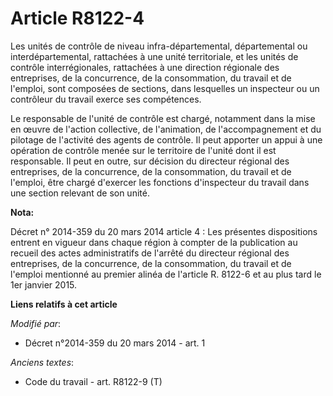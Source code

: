 # Article R8122-4

Les unités de contrôle de niveau infra-départemental, départemental ou interdépartemental, rattachées à une unité
territoriale, et les unités de contrôle interrégionales, rattachées à une direction régionale des entreprises, de la
concurrence, de la consommation, du travail et de l'emploi, sont composées de sections, dans lesquelles un inspecteur ou un
contrôleur du travail exerce ses compétences.

Le responsable de l'unité de contrôle est chargé, notamment dans la mise en œuvre de l'action collective, de l'animation, de
l'accompagnement et du pilotage de l'activité des agents de contrôle. Il peut apporter un appui à une opération de contrôle
menée sur le territoire de l'unité dont il est responsable. Il peut en outre, sur décision du directeur régional des
entreprises, de la concurrence, de la consommation, du travail et de l'emploi, être chargé d'exercer les fonctions
d'inspecteur du travail dans une section relevant de son unité.

**Nota:**

Décret n° 2014-359 du 20 mars 2014 article 4 : Les présentes dispositions entrent en vigueur dans chaque région à compter de
la publication au recueil des actes administratifs de l'arrêté du directeur régional des entreprises, de la concurrence, de
la consommation, du travail et de l'emploi mentionné au premier alinéa de l'article R. 8122-6 et au plus tard le 1er janvier
2015.

**Liens relatifs à cet article**

_Modifié par_:

  - Décret n°2014-359 du 20 mars 2014 - art. 1

_Anciens textes_:

  - Code du travail - art. R8122-9 (T)

